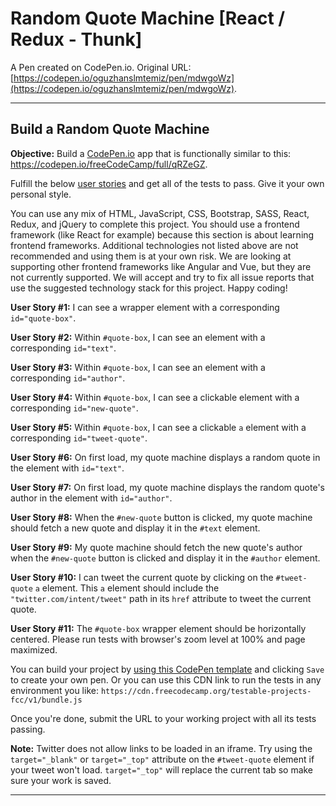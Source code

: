 # Random Quote Machine [React / Redux - Thunk]

A Pen created on CodePen.io. Original URL: [https://codepen.io/oguzhanslmtemiz/pen/mdwgoWz](https://codepen.io/oguzhanslmtemiz/pen/mdwgoWz).

<hr>

## Build a Random Quote Machine

<div class="challenge-instructions"><div><section id="description">
<p><strong>Objective:</strong> Build a <a href="https://codepen.io">CodePen.io</a> app that is functionally similar to this: <a href="https://codepen.io/freeCodeCamp/full/qRZeGZ">https://codepen.io/freeCodeCamp/full/qRZeGZ</a>.</p>
<p>Fulfill the below <a href="https://en.wikipedia.org/wiki/User_story">user stories</a> and get all of the tests to pass. Give it your own personal style.</p>
<p>You can use any mix of HTML, JavaScript, CSS, Bootstrap, SASS, React, Redux, and jQuery to complete this project. You should use a frontend framework (like React for example) because this section is about learning frontend frameworks. Additional technologies not listed above are not recommended and using them is at your own risk. We are looking at supporting other frontend frameworks like Angular and Vue, but they are not currently supported. We will accept and try to fix all issue reports that use the suggested technology stack for this project. Happy coding!</p>
<p><strong>User Story #1:</strong> I can see a wrapper element with a corresponding <code>id="quote-box"</code>.</p>
<p><strong>User Story #2:</strong> Within <code>#quote-box</code>, I can see an element with a corresponding <code>id="text"</code>.</p>
<p><strong>User Story #3:</strong> Within <code>#quote-box</code>, I can see an element with a corresponding <code>id="author"</code>.</p>
<p><strong>User Story #4:</strong> Within <code>#quote-box</code>, I can see a clickable element with a corresponding <code>id="new-quote"</code>.</p>
<p><strong>User Story #5:</strong> Within <code>#quote-box</code>, I can see a clickable <code>a</code> element with a corresponding <code>id="tweet-quote"</code>.</p>
<p><strong>User Story #6:</strong> On first load, my quote machine displays a random quote in the element with <code>id="text"</code>.</p>
<p><strong>User Story #7:</strong> On first load, my quote machine displays the random quote's author in the element with <code>id="author"</code>.</p>
<p><strong>User Story #8:</strong> When the <code>#new-quote</code> button is clicked, my quote machine should fetch a new quote and display it in the <code>#text</code> element.</p>
<p><strong>User Story #9:</strong> My quote machine should fetch the new quote's author when the <code>#new-quote</code> button is clicked and display it in the <code>#author</code> element.</p>
<p><strong>User Story #10:</strong> I can tweet the current quote by clicking on the <code>#tweet-quote</code> <code>a</code> element. This <code>a</code> element should include the <code>"twitter.com/intent/tweet"</code> path in its <code>href</code> attribute to tweet the current quote.</p>
<p><strong>User Story #11:</strong> The <code>#quote-box</code> wrapper element should be horizontally centered. Please run tests with browser's zoom level at 100% and page maximized.</p>
<p>You can build your project by <a href="https://codepen.io/pen?template=MJjpwO" target="_blank" rel="nofollow">using this CodePen template</a> and clicking <code>Save</code> to create your own pen. Or you can use this CDN link to run the tests in any environment you like: <code>https://cdn.freecodecamp.org/testable-projects-fcc/v1/bundle.js</code></p>
<p>Once you're done, submit the URL to your working project with all its tests passing.</p>
<p><strong>Note:</strong> Twitter does not allow links to be loaded in an iframe. Try using the <code>target="_blank"</code> or <code>target="_top"</code> attribute on the <code>#tweet-quote</code> element if your tweet won't load. <code>target="_top"</code> will replace the current tab so make sure your work is saved.

</p>
</section></div><hr></div>
